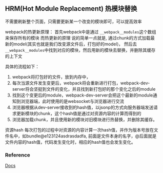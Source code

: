## HRM(Hot Module Replacement) 热模块替换
不需要刷新整个页面，只需要更新某一个改变的模块即可，可以提高效率

webpack的热更新原理：
首先webpack中是通过 `__webpack__modules`这个数组来保存所有的模块
而热更新的原理 说的简单一点就是, 通过chunk的方式加载最新的model(其实也就是我们改变源文件后，打包好的model)， 然后去 `__webpack__modules`中找到对应的模块，然后用新的模块去替换，并删除其缓存的上下文

具体的流程如下：
1. webpack将打包好的文件，放到内存中，
2. 每次当源文件发生变更后，webpack将会重新进行打包，webpack-dev-server将会坚挺到文件的变化，并且找到新打包好的那个变化之后的module
3. 找到这个变更后的module，webpack-dev-server会把这个最新的module通知到浏览器端，此时使用的是websocket与浏览器进行交流
4. 浏览器根据从dev-server接收到的hash值，以jsonp的方式向服务器端发送请求更新模块的chunk，这个hash值是通过对资源内容的计算而得到的
5. 浏览器加载chunk，并且使用新的模块对旧模块进行热替换，并删除其缓存。


资源hash
每次打包的过程中对资源的内容计算一次hash值，并作为版本号放在文件名中，如bundle@e123124asdrasdadfa, 前面是文件本身的名字，@后面就是文件内容的hash值，代码发生变化时，相应的hash值也会发生变化。

### Reference
[Docs](https://q.shanyue.tech/fe/webpack/79.html)
